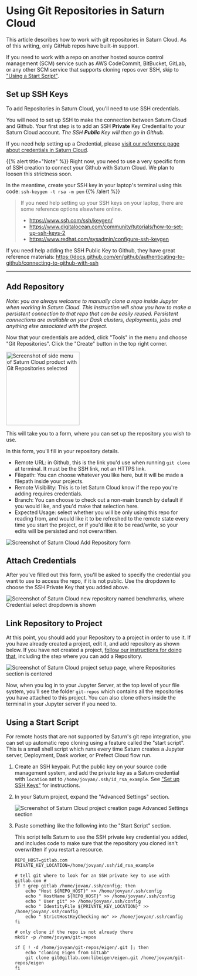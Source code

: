 # Using Git Repositories in Saturn Cloud

This article describes how to work with git repositories in Saturn Cloud. As of this writing, only GitHub repos have built-in support.

If you need to work with a repo on another hosted source control management (SCM) service such as AWS CodeCommit, BitBucket, GitLab, or any other SCM service that supports cloning repos over SSH, skip to ["Using a Start Script"](<docs/Reference/resources_wont_start.md#using-a-start-script>).

## Set up SSH Keys

To add Repositories in Saturn Cloud, you'll need to use SSH credentials.

You will need to set up SSH to make the connection between Saturn Cloud and Github. Your first step is to add an SSH **Private** Key Credential to your Saturn Cloud account. *The SSH **Public** Key will then go in Github.*

If you need help setting up a Credential, please [visit our reference page about credentials in Saturn Cloud](<docs/Using Saturn Cloud/credentials.md>).

{{% alert title="Note" %}}
Right now, you need to use a very specific form of SSH creation to connect your Github with Saturn Cloud. We plan to loosen this strictness soon.

In the meantime, create your SSH key in your laptop's terminal using this code:
```ssh-keygen -t rsa -m pem```
{{% /alert %}}

> If you need help setting up your SSH keys on your laptop, there are some reference options elsewhere online.
> * <a href="https://www.ssh.com/ssh/keygen/" target='_blank' rel='noopener'>https://www.ssh.com/ssh/keygen/</a>
> * <a href="https://www.digitalocean.com/community/tutorials/how-to-set-up-ssh-keys-2" target='_blank' rel='noopener'>https://www.digitalocean.com/community/tutorials/how-to-set-up-ssh-keys-2</a>
> * <a href="https://www.redhat.com/sysadmin/configure-ssh-keygen" target='_blank' rel='noopener'>https://www.redhat.com/sysadmin/configure-ssh-keygen</a>

If you need help adding the SSH Public Key to Github, they have great reference materials: <a href="https://docs.github.com/en/github/authenticating-to-github/connecting-to-github-with-ssh" target='_blank' rel='noopener'>https://docs.github.com/en/github/authenticating-to-github/connecting-to-github-with-ssh</a>

***

## Add Repository
*Note: you are always welcome to manually clone a repo inside Jupyter when working in Saturn Cloud. This instruction will show you how to make a persistent connection to that repo that can be easily reused. Persistent connections are available on your Dask clusters, deployments, jobs and anything else associated with the project.*

Now that your credentials are added, click "Tools" in the menu and choose "Git Repositories". Click the "Create" button in the top right corner.

<img src = "/images/docs/repos1.png" style="width:200px;" alt="Screenshot of side menu of Saturn Cloud product with Git Repositories selected" class="doc-image">

This will take you to a form, where you can set up the repository you wish to use.

In this form, you'll fill in your repository details.
* Remote URL: in Github, this is the link you'd use when running `git clone` at terminal. It must be the SSH link, not an HTTPS link.
* Filepath: You can choose whatever you like here, but it will be made a filepath inside your projects.
* Remote Visibility: This is to let Saturn Cloud know if the repo you're adding requires credentials.
* Branch: You can choose to check out a non-main branch by default if you would like, and you'd make that selection here.
* Expected Usage: select whether you will be only using this repo for reading from, and would like it to be refreshed to the remote state every time you start the project, or if you'd like it to be read/write, so your edits will be persisted and not overwritten.

<img src="/images/docs/repos2.jpg" alt="Screenshot of Saturn Cloud Add Repository form" class="doc-image">

## Attach Credentials
After you've filled out this form, you'll be asked to specify the credential you want to use to access the repo, if it is not public. Use the dropdown to choose the SSH Private Key that you added above.

<img src="/images/docs/repo_creds.png" alt="Screenshot of Saturn Cloud new repository named benchmarks, where Credential select dropdown is shown" class="doc-image">

## Link Repository to Project

At this point, you should add your Repository to a project in order to use it. If you have already created a project, edit it, and add repository as shown below.  If you have not created a project, [follow our instructions for doing that](<docs/Getting Started/start_project.md>), including the step where you can add a Repository.

<img src="/images/docs/image6.png" alt="Screenshot of Saturn Cloud project setup page, where Repositories section is centered" class="doc-image">

Now, when you log in to your Jupyter Server, at the top level of your file system, you'll see the folder `git-repos` which contains all the repositories you have attached to this project. You can also clone others inside the terminal in your Jupyter server if you need to.

## Using a Start Script

For remote hosts that are not supported by Saturn's git repo integration, you can set up automatic repo cloning using a feature called the "start script". This is a small shell script which runs every time Saturn creates a Jupyter server, Deployment, Dask worker, or Prefect Cloud flow run.

1. Create an SSH keypair. Put the public key on your source code management system, and add the private key as a Saturn credential with `location` set to `/home/jovyan/.ssh/id_rsa_example`. See ["Set up SSH Keys"](<docs/Reference/resources_wont_start.md#set-up-ssh-keys>) for instructions.
2. In your Saturn project, expand the "Advanced Settings" section.

    <img src="/images/docs/advsettings.png" alt="Screenshot of Saturn Cloud project creation page Advanced Settings section" class="doc-image">

3. Paste something like the following into the "Start Script" section.

    This script tells Saturn to use the SSH private key credential you added, and includes code to make sure that the repository you cloned isn't overwritten if you restart a resource.

    ```shell
    REPO_HOST=gitlab.com
    PRIVATE_KEY_LOCATION=/home/jovyan/.ssh/id_rsa_example

    # tell git where to look for an SSH private key to use with gitlab.com #
    if ! grep gitlab /home/jovan/.ssh/config; then
        echo "Host ${REPO_HOST}" >> /home/jovyan/.ssh/config
        echo " HostName ${REPO_HOST}" >> /home/jovyan/.ssh/config
        echo " User git" >> /home/jovyan/.ssh/config
        echo " IdentityFile ${PRIVATE_KEY_LOCATION}" >> /home/jovyan/.ssh/config
        echo " StrictHostKeyChecking no" >> /home/jovyan/.ssh/config
    fi

    # only clone if the repo is not already there
    mkdir -p /home/jovyan/git-repos

    if [ ! -d /home/jovyan/git-repos/eigen/.git ]; then
        echo "cloning Eigen from GitLab"
        git clone git@gitlab.com:libeigen/eigen.git /home/jovyan/git-repos/eigen
    fi
    ```
